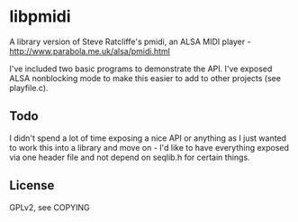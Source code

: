 # libpmidi
A library version of Steve Ratcliffe's pmidi, an ALSA MIDI player - http://www.parabola.me.uk/alsa/pmidi.html

I've included two basic programs to demonstrate the API. I've exposed ALSA nonblocking mode to make this easier to add to other projects (see playfile.c).

## Todo

I didn't spend a lot of time exposing a nice API or anything as I just wanted to work this into a library and move on - I'd like to have everything exposed via one header file and not depend on seqlib.h for certain things.

## License

GPLv2, see COPYING

